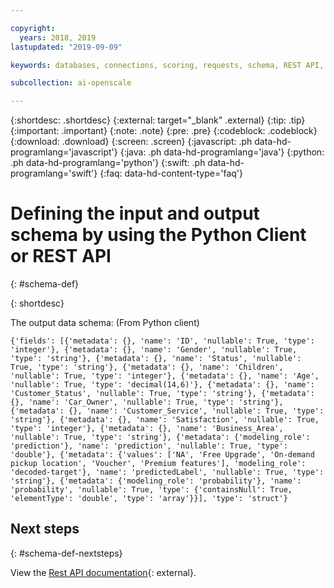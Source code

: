 ```yaml
---

copyright:
  years: 2018, 2019
lastupdated: "2019-09-09"

keywords: databases, connections, scoring, requests, schema, REST API, API

subcollection: ai-openscale

---
```


{:shortdesc: .shortdesc}
{:external: target="_blank" .external}
{:tip: .tip}
{:important: .important}
{:note: .note}
{:pre: .pre}
{:codeblock: .codeblock}
{:download: .download}
{:screen: .screen}
{:javascript: .ph data-hd-programlang='javascript'}
{:java: .ph data-hd-programlang='java'}
{:python: .ph data-hd-programlang='python'}
{:swift: .ph data-hd-programlang='swift'}
{:faq: data-hd-content-type='faq'}

# Defining the input and output schema by using the Python Client or REST API
{: #schema-def}


{: shortdesc}

The output data schema: (From Python client)

```
{'fields': [{'metadata': {}, 'name': 'ID', 'nullable': True, 'type': 'integer'}, {'metadata': {}, 'name': 'Gender', 'nullable': True, 'type': 'string'}, {'metadata': {}, 'name': 'Status', 'nullable': True, 'type': 'string'}, {'metadata': {}, 'name': 'Children', 'nullable': True, 'type': 'integer'}, {'metadata': {}, 'name': 'Age', 'nullable': True, 'type': 'decimal(14,6)'}, {'metadata': {}, 'name': 'Customer_Status', 'nullable': True, 'type': 'string'}, {'metadata': {}, 'name': 'Car_Owner', 'nullable': True, 'type': 'string'}, {'metadata': {}, 'name': 'Customer_Service', 'nullable': True, 'type': 'string'}, {'metadata': {}, 'name': 'Satisfaction', 'nullable': True, 'type': 'integer'}, {'metadata': {}, 'name': 'Business_Area', 'nullable': True, 'type': 'string'}, {'metadata': {'modeling_role': 'prediction'}, 'name': 'prediction', 'nullable': True, 'type': 'double'}, {'metadata': {'values': ['NA', 'Free Upgrade', 'On-demand pickup location', 'Voucher', 'Premium features'], 'modeling_role': 'decoded-target'}, 'name': 'predictedLabel', 'nullable': True, 'type': 'string'}, {'metadata': {'modeling_role': 'probability'}, 'name': 'probability', 'nullable': True, 'type': {'containsNull': True, 'elementType': 'double', 'type': 'array'}}], 'type': 'struct'}
```



## Next steps
{: #schema-def-nextsteps}

View the [Rest API documentation](https://cloud.ibm.com/apidocs/ai-openscale#post-feedback-payload){: external}.